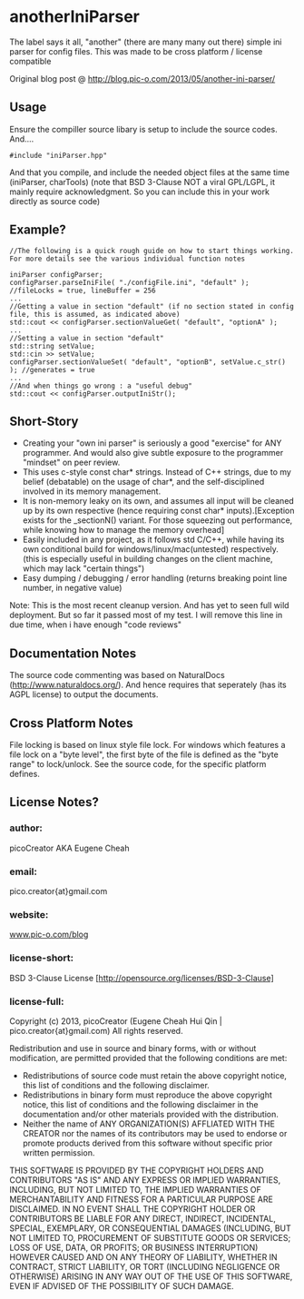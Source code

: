 anotherIniParser
=======
The label says it all, "another" (there are many many out there) simple ini parser for config files. This was made to be cross platform / license compatible

Original blog post @ http://blog.pic-o.com/2013/05/another-ini-parser/

Usage
-----
Ensure the compiller source libary is setup to include the source codes. And....

	#include "iniParser.hpp"
	
And that you compile, and include the needed object files at the same time (iniParser, charTools)
(note that BSD 3-Clause NOT a viral GPL/LGPL, it mainly require acknowledgment. So you can include this in your work directly as source code)

Example?
--------
	//The following is a quick rough guide on how to start things working. For more details see the various individual function notes
	
	iniParser configParser;
	configParser.parseIniFile( "./configFile.ini", "default" ); //fileLocks = true, lineBuffer = 256
	...
	//Getting a value in section "default" (if no section stated in config file, this is assumed, as indicated above)
	std::cout << configParser.sectionValueGet( "default", "optionA" );
	...
	//Setting a value in section "default"
	std::string setValue;
	std::cin >> setValue;
	configParser.sectionValueSet( "default", "optionB", setValue.c_str() ); //generates = true
	...
	//And when things go wrong : a "useful debug"
	std::cout << configParser.outputIniStr();

Short-Story
-----------
+ Creating your "own ini parser" is seriously a good "exercise" for ANY programmer. And would also give subtle exposure to the programmer "mindset" on peer review.
+ This uses c-style const char* strings. Instead of C++ strings, due to my belief (debatable) on the usage of char*, and the self-disciplined involved in its memory management.
+ It is non-memory leaky on its own, and assumes all input will be cleaned up by its own respective (hence requiring const char* inputs).[Exception exists for the _sectionN() variant. For those squeezing out performance, while knowing how to manage the memory overhead]
+ Easily included in any project, as it follows std C/C++, while having its own conditional build for windows/linux/mac(untested) respectively. (this is especially useful in building changes on the client machine, which may lack "certain things")
+ Easy dumping / debugging / error handling (returns breaking point line number, in negative value)

Note: This is the most recent cleanup version. And has yet to seen full wild deployment. But so far it passed most of my test. I will remove this line in due time, when i have enough "code reviews"

Documentation Notes
-------------------
The source code commenting was based on NaturalDocs (http://www.naturaldocs.org/). And hence requires that seperately (has its AGPL license) to output the documents.

Cross Platform Notes
--------------------
File locking is based on linux style file lock. For windows which features a file lock on a "byte level", the first byte of the file is defined as the "byte range" to lock/unlock. See the source code, for the specific platform defines.

License Notes?
--------
### author: 
picoCreator AKA Eugene Cheah
### email:
pico.creator{at}gmail.com
### website:		
www.pic-o.com/blog
### license-short:	
BSD 3-Clause License
[http://opensource.org/licenses/BSD-3-Clause]

### license-full:
Copyright (c) 2013, picoCreator (Eugene Cheah Hui Qin | pico.creator{at}gmail.com)
All rights reserved.

Redistribution and use in source and binary forms, with or without modification, are permitted provided that the following conditions are met:

+ Redistributions of source code must retain the above copyright notice, this list of conditions and the following disclaimer.
+ Redistributions in binary form must reproduce the above copyright notice, this list of conditions and the following disclaimer in the documentation and/or other materials provided with the distribution.
+ Neither the name of ANY ORGANIZATION(S) AFFLIATED WITH THE CREATOR nor the names of its contributors may be used to endorse or promote products derived from this software without specific prior written permission.

THIS SOFTWARE IS PROVIDED BY THE COPYRIGHT HOLDERS AND CONTRIBUTORS "AS IS" AND ANY EXPRESS OR IMPLIED WARRANTIES, INCLUDING, BUT NOT LIMITED TO, THE IMPLIED WARRANTIES OF MERCHANTABILITY AND FITNESS FOR A PARTICULAR PURPOSE ARE DISCLAIMED. IN NO EVENT SHALL THE COPYRIGHT HOLDER OR CONTRIBUTORS BE LIABLE FOR ANY DIRECT, INDIRECT, INCIDENTAL, SPECIAL, EXEMPLARY, OR CONSEQUENTIAL DAMAGES (INCLUDING, BUT NOT LIMITED TO, PROCUREMENT OF SUBSTITUTE GOODS OR SERVICES; LOSS OF USE, DATA, OR PROFITS; OR BUSINESS INTERRUPTION) HOWEVER CAUSED AND ON ANY THEORY OF LIABILITY, WHETHER IN CONTRACT, STRICT LIABILITY, OR TORT (INCLUDING NEGLIGENCE OR OTHERWISE) ARISING IN ANY WAY OUT OF THE USE OF THIS SOFTWARE, EVEN IF ADVISED OF THE POSSIBILITY OF SUCH DAMAGE.